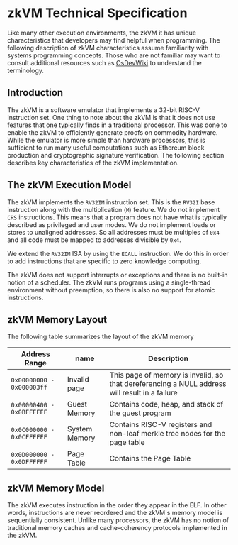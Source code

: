 # zkVM Technical Specification

Like many other execution environments, the zkVM it has unique characteristics
that developers may find helpful when programming. The following description of
zkVM characteristics assume familiarity with systems programming concepts. Those
who are not familiar may want to consult additional resources such as
[OsDevWiki] to understand the terminology.

## Introduction

The zkVM is a software emulator that implements a 32-bit RISC-V instruction set.
One thing to note about the zkVM is that it does not use features that one
typically finds in a traditional processor. This was done to enable the zkVM to
efficiently generate proofs on commodity hardware. While the emulator is more
simple than hardware processors, this is sufficient to run many useful
computations such as Ethereum block production and cryptographic signature
verification. The following section describes key characteristics of the zkVM
implementation.

## The zkVM Execution Model

The zkVM implements the `RV32IM` instruction set. This is the `RV32I` base
instruction along with the multiplication (`M`) feature. We do not implement
`CRS` instructions. This means that a program does not have what is typically
described as privileged and user modes. We do not implement loads or stores to
unaligned addresses. So all addresses must be multiples of `0x4` and all code
must be mapped to addresses divisible by `0x4`.

We extend the `RV32IM` ISA by using the `ECALL` instruction. We do this in order
to add instructions that are specific to zero knowledge computing.

The zkVM does not support interrupts or exceptions and there is no built-in
notion of a scheduler. The zkVM runs programs using a single-thread environment
without preemption, so there is also no support for atomic instructions.

## zkVM Memory Layout

The following table summarizes the layout of the zkVM memory

| Address Range | name | Description |
| --- | ----------- | --- |
| `0x00000000 - 0x000003ff` | Invalid page | This page of memory is invalid, so that dereferencing a NULL address will result in a failure |
| `0x00000400 - 0x0BFFFFFF` | Guest Memory | Contains code, heap, and stack of the guest program |
| `0x0C000000 - 0x0CFFFFFF` | System Memory | Contains RISC-V registers and non-leaf merkle tree nodes for the page table |
| `0x0D000000 - 0x0DFFFFFF` | Page Table | Contains the Page Table |

## zkVM Memory Model

The zkVM executes instruction in the order they appear in the ELF. In other
words, instructions are never reordered and the zkVM's memory model is
sequentially consistent. Unlike many processors, the zkVM has no notion of
traditional memory caches and cache-coherency protocols implemented in the zkVM.

[OsDevWiki]: https://wiki.osdev.org/Main_Page

